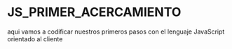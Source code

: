 # JS_PRIMER_ACERCAMIENTO
aqui vamos a codificar nuestros primeros pasos con el lenguaje JavaScript orientado al cliente
